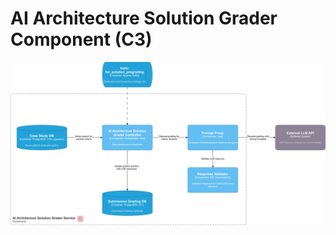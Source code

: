 # AI Architecture Solution Grader Component (C3)

![AI Architecture Solution Component](/C4/images/ai-architecture-solution-grader-component.drawio.svg)

